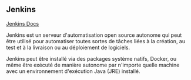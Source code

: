 ## Jenkins


[Jenkins Docs](https://jenkins.io/doc/)

Jenkins est un serveur d'automatisation open source autonome qui peut être utilisé
pour automatiser toutes sortes de tâches liées à la création, au test et à la livraison ou au déploiement de logiciels.

Jenkins peut être installé via des packages système natifs, Docker, ou même être exécuté de manière autonome par n'importe
quelle machine avec un environnement d'exécution Java (JRE) installé.
